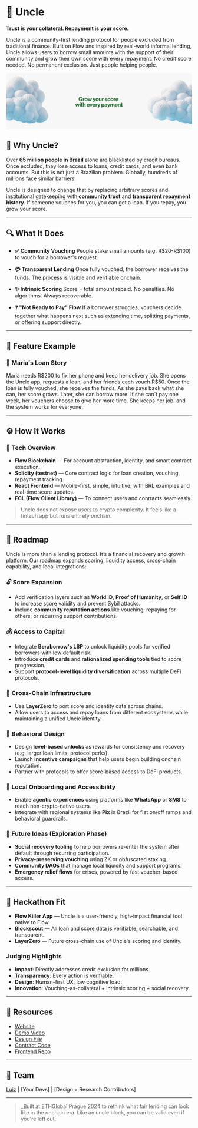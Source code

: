 # 🥸 Uncle

**Trust is your collateral. Repayment is your score.**

Uncle is a community-first lending protocol for people excluded from traditional finance. Built on Flow and inspired by real-world informal lending, Uncle allows users to borrow small amounts with the support of their community and grow their own score with every repayment. No credit score needed. No permanent exclusion. Just people helping people.



![Image](https://github.com/1uizeth/uncle/blob/f1ad9891bce6779893bd68c46367c71e97d70239/public/Uncle-cover-git.png)



## 🙋 Why Uncle?

Over **65 million people in Brazil** alone are blacklisted by credit bureaus. Once excluded, they lose access to loans, credit cards, and even bank accounts. But this is not just a Brazilian problem. Globally, hundreds of millions face similar barriers.

Uncle is designed to change that by replacing arbitrary scores and institutional gatekeeping with **community trust** and **transparent repayment history**. If someone vouches for you, you can get a loan. If you repay, you grow your score.

---

## 🔍 What It Does

* **✅ Community Vouching**
  People stake small amounts (e.g. R\$20-R\$100) to vouch for a borrower's request.

* **💳 Transparent Lending**
  Once fully vouched, the borrower receives the funds. The process is visible and verifiable onchain.

* **✨ Intrinsic Scoring**
  Score = total amount repaid. No penalties. No algorithms. Always recoverable.

* **❓ "Not Ready to Pay" Flow**
  If a borrower struggles, vouchers decide together what happens next such as extending time, splitting payments, or offering support directly.

---

## 🔑 Feature Example

### 💸 Maria's Loan Story

Maria needs R\$200 to fix her phone and keep her delivery job. She opens the Uncle app, requests a loan, and her friends each vouch R\$50. Once the loan is fully vouched, she receives the funds. As she pays back what she can, her score grows. Later, she can borrow more. If she can't pay one week, her vouchers choose to give her more time. She keeps her job, and the system works for everyone.

---

## ⚙️ How It Works

### 🔧 Tech Overview

* **Flow Blockchain** — For account abstraction, identity, and smart contract execution.
* **Solidity (testnet)** — Core contract logic for loan creation, vouching, repayment tracking.
* **React Frontend** — Mobile-first, simple, intuitive, with BRL examples and real-time score updates.
* **FCL (Flow Client Library)** — To connect users and contracts seamlessly.

> Uncle does not expose users to crypto complexity. It feels like a fintech app but runs entirely onchain.

---

## 🚧 Roadmap

Uncle is more than a lending protocol. It’s a financial recovery and growth platform. Our roadmap expands scoring, liquidity access, cross-chain capability, and local integrations:

### 🔓 Score Expansion

* Add verification layers such as **World ID**, **Proof of Humanity**, or **Self.ID** to increase score validity and prevent Sybil attacks.
* Include **community reputation actions** like vouching, repaying for others, or recurring support contributions.

### 💰 Access to Capital

* Integrate **Beraborrow's LSP** to unlock liquidity pools for verified borrowers with low default risk.
* Introduce **credit cards** and **rationalized spending tools** tied to score progression.
* Support **protocol-level liquidity diversification** across multiple DeFi protocols.

### 🌉 Cross-Chain Infrastructure

* Use **LayerZero** to port score and identity data across chains.
* Allow users to access and repay loans from different ecosystems while maintaining a unified Uncle identity.

### 🧠 Behavioral Design

* Design **level-based unlocks** as rewards for consistency and recovery (e.g. larger loan limits, protocol perks).
* Launch **incentive campaigns** that help users begin building onchain reputation.
* Partner with protocols to offer score-based access to DeFi products.

### 📲 Local Onboarding and Accessibility

* Enable **agentic experiences** using platforms like **WhatsApp** or **SMS** to reach non-crypto-native users.
* Integrate with regional systems like **Pix** in Brazil for fiat on/off ramps and behavioral guardrails.

### 🧪 Future Ideas (Exploration Phase)

* **Social recovery tooling** to help borrowers re-enter the system after default through recurring participation.
* **Privacy-preserving vouching** using ZK or obfuscated staking.
* **Community DAOs** that manage local liquidity and support programs.
* **Emergency relief flows** for crises, powered by fast voucher-based access.

---

## 🌟 Hackathon Fit

* **Flow Killer App** — Uncle is a user-friendly, high-impact financial tool native to Flow.
* **Blockscout** — All loan and score data is verifiable, searchable, and transparent.
* **LayerZero** — Future cross-chain use of Uncle's scoring and identity.

### Judging Highlights

* **Impact**: Directly addresses credit exclusion for millions.
* **Transparency**: Every action is verifiable.
* **Design**: Human-first UX, low cognitive load.
* **Innovation**: Vouching-as-collateral + intrinsic scoring + social recovery.

---

## 📂 Resources

* [Website]()
* [Demo Video]()
* [Design File]()
* [Contract Code]()
* [Frontend Repo]()

---

## 🧠 Team

[Luiz](https://) | \[Your Devs] | \[Design + Research Contributors]

---

> \_Built at ETHGlobal Prague 2024 to rethink what fair lending can look like in the onchain era. Like an uncle block, you can be valid even if you're left out.
